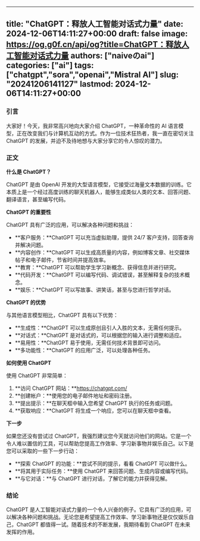 
---
title: "ChatGPT：释放人工智能对话式力量"
date: 2024-12-06T14:11:27+00:00
draft: false
image: https://og.g0f.cn/api/og?title=ChatGPT：释放人工智能对话式力量
authors: ["naiveのai"]
categories: ["ai"]
tags: ["chatgpt","sora","openai","Mistral AI"]
slug: "20241206141127"
lastmod: 2024-12-06T14:11:27+00:00
---
### 引言

大家好！今天，我非常高兴地向大家介绍 ChatGPT，一种革命性的 AI 语言模型，正在改变我们与计算机互动的方式。作为一位技术狂热者，我一直在密切关注 ChatGPT 的发展，并迫不及待地想与大家分享它的令人惊叹的潜力。

### 正文

**什么是 ChatGPT？**

ChatGPT 是由 OpenAI 开发的大型语言模型，它接受过海量文本数据的训​​练。它本质上是一个经过高度训练的聊天机器人，能够生成类似人类的文本、回答问题、翻译语言，甚至编写代码。

**ChatGPT 的重要性**

ChatGPT 具有广泛的应用，可以解决各种问题和挑战：

* **客户服务：**ChatGPT 可以充当虚拟助理，提供 24/7 客户支持，回答查询并解决问题。
* **内容创作：**ChatGPT 可以生成高质量的内容，例如博客文章、社交媒体帖子和电子邮件，节省时间并提高效率。
* **教育：**ChatGPT 可以帮助学生学习新概念、获得信息并进行研究。
* **代码开发：**ChatGPT 可以编写代码、调试错误，甚至解释复杂的技术概念。
* **娱乐：**ChatGPT 可以写故事、讲笑话，甚至与您进行哲学对话。

**ChatGPT 的优势**

与其他语言模型相比，ChatGPT 具有以下优势：

* **生成性：**ChatGPT 可以生成原创且引人入胜的文本，无需任何提示。
* **对话式：**ChatGPT 是对话式的，可以根据您的输入进行调整和适应。
* **易用性：**ChatGPT 易于使用，无需任何技术背景即可访问。
* **多功能性：**ChatGPT 的应用广泛，可以处理各种任务。

**如何使用 ChatGPT**

使用 ChatGPT 非常简单：

1. **访问 ChatGPT 网站：**https://chatgpt.com/
2. **创建帐户：**使用您的电子邮件地址和密码注册。
3. **提出提示：**在聊天框中输入您希望 ChatGPT 执行的任务或问题。
4. **获取响应：**ChatGPT 将生成一个响应，您可以在聊天框中查看。

**下一步**

如果您还没有尝试过 ChatGPT，我强烈建议您今天就访问他们的网站。它是一个令人难以置信的工具，可以帮助您提高工作效率、学习新事物并娱乐自己。以下是您可以采取的一些下一步行动：

* **探索 ChatGPT 的功能：**尝试不同的提示，看看 ChatGPT 可以做什么。
* **将其用于实际任务：**使用 ChatGPT 来回答问题、生成内容或编写代码。
* **与它对话：**与 ChatGPT 进行对话，了解它的能力并获得见解。

### 结论

ChatGPT 是人工智能对话式力量的一个令人兴奋的例子。它具有广泛的应用，可以解决各种问题和挑战。无论您是希望提高工作效率、学习新事物还是仅仅娱乐自己，ChatGPT 都值得一试。随着技术的不断发展，我期待看到 ChatGPT 在未来发挥的作用。